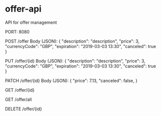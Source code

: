 # offer-api
API for offer management

PORT: 8080


POST 
/offer
Body (JSON):
{
    "description": "description",
    "price": 3,
    "currencyCode": "GBP",
    "expiration": "2019-03-03 13:30",
    "canceled": true
}


PUT
/offer/{id}
Body (JSON):
{
    "description": "description",
    "price": 3,
    "currencyCode": "GBP",
    "expiration": "2019-03-03 13:30",
    "canceled": true
}


PATCH
/offer/{id}
Body (JSON):
{
    "price": 7.13,
    "canceled": false,
}


GET
/offer/{id}


GET
/offer/all


DELETE
/offer/{id}
